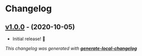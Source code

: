 # Changelog

## [v1.0.0](https://github.com/neogeek/generate-local-changelog/tree/v1.0.0) - (2020-10-05)

-   Initial release! 🎉

_This changelog was generated with **[generate-local-changelog](https://github.com/neogeek/generate-local-changelog)**_
